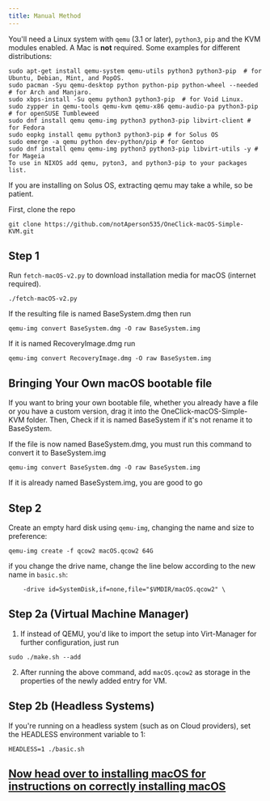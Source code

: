 ```yaml
---
title: Manual Method
--- 
```


You'll need a Linux system with `qemu` (3.1 or later), `python3`, `pip` and the KVM modules enabled. A Mac is **not** required. Some examples for different distributions:

```
sudo apt-get install qemu-system qemu-utils python3 python3-pip  # for Ubuntu, Debian, Mint, and PopOS.
sudo pacman -Syu qemu-desktop python python-pip python-wheel --needed # for Arch and Manjaro.
sudo xbps-install -Su qemu python3 python3-pip  # for Void Linux.
sudo zypper in qemu-tools qemu-kvm qemu-x86 qemu-audio-pa python3-pip  # for openSUSE Tumbleweed
sudo dnf install qemu qemu-img python3 python3-pip libvirt-client # for Fedora
sudo eopkg install qemu python3 python3-pip # for Solus OS
sudo emerge -a qemu python dev-python/pip # for Gentoo
sudo dnf install qemu qemu-img python3 python3-pip libvirt-utils -y # for Mageia
To use in NIXOS add qemu, pyton3, and python3-pip to your packages list.
```

If you are installing on Solus OS, extracting qemu may take a while, so be patient.

First, clone the repo
```
git clone https://github.com/notAperson535/OneClick-macOS-Simple-KVM.git
```

## Step 1
Run `fetch-macOS-v2.py` to download installation media for macOS (internet required).
```
./fetch-macOS-v2.py
```
If the resulting file is named BaseSystem.dmg then run 
```
qemu-img convert BaseSystem.dmg -O raw BaseSystem.img
```
If it is named RecoveryImage.dmg run
```
qemu-img convert RecoveryImage.dmg -O raw BaseSystem.img
```

## Bringing Your Own macOS bootable file
If you want to bring your own bootable file, whether you already have a file or you have a custom version, drag it into the OneClick-macOS-Simple-KVM folder. Then, Check if it is named BaseSystem if it's not rename it to BaseSystem.

If the file is now named BaseSystem.dmg, you must run this command to convert it to BaseSystem.img
```
qemu-img convert BaseSystem.dmg -O raw BaseSystem.img
```
If it is already named BaseSystem.img, you are good to go

## Step 2
Create an empty hard disk using `qemu-img`, changing the name and size to preference:
```
qemu-img create -f qcow2 macOS.qcow2 64G
```

if you change the drive name, change the line below according to the new name in `basic.sh`:
```
    -drive id=SystemDisk,if=none,file="$VMDIR/macOS.qcow2" \
```

## Step 2a (Virtual Machine Manager)
1. If instead of QEMU, you'd like to import the setup into Virt-Manager for further configuration, just run 
```
sudo ./make.sh --add
```
2. After running the above command, add `macOS.qcow2` as storage in the properties of the newly added entry for VM.

## Step 2b (Headless Systems)
If you're running on a headless system (such as on Cloud providers), set the HEADLESS environment variable to 1:
```
HEADLESS=1 ./basic.sh
```

## [Now head over to installing macOS for instructions on correctly installing macOS](/docs/installing-macos/)
